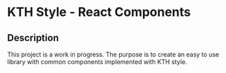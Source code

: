 KTH Style - React Components
========

## Description

This project is a work in progress. The purpose is to create an easy to use library with common components implemented with KTH style.
